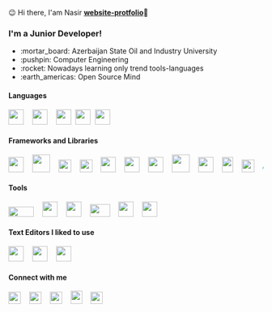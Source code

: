 :wink: Hi there, I'am Nasir    <strong>[website-protfolio](https://www.google.com)</strong>:wave:
<div>
  <h3>I'm a Junior Developer!</h3> 
</div>
<ul>
  <li listStyle='none'> :mortar_board: Azerbaijan State Oil and Industry University </li>
  <li> :pushpin: Computer Engineering </li>
  <li> :rocket: Nowadays learning only trend tools-languages</li>
  <li> :earth_americas: Open Source Mind </li>
</ul>

<h4>Languages<h4/>
  <div><pre><img src='https://image.flaticon.com/icons/svg/541/541509.svg' width='30px' height='30px'/>  <img src='https://image.flaticon.com/icons/svg/1822/1822899.svg' width='30px' height='30px'/>  <img src='https://user-images.githubusercontent.com/42747200/46140125-da084900-c26d-11e8-8ea7-c45ae6306309.png' width='30px' height='30px'/> <img src='https://cdn.worldvectorlogo.com/logos/typescript.svg' height='30px' width='30px'/> <img src='https://cdn0.iconfinder.com/data/icons/superuser-extension-dark/512/675172-data_database_sql_query-512.png' width='30xp' height='30px'/></pre></div>
<h4>Frameworks and Libraries</h4>
  <div><pre><img src='https://cdn.worldvectorlogo.com/logos/react.svg' width='30px' height='30px'/>  <img src='https://img2.pngio.com/nodejs-javascript-web-application-expressjs-computer-software-node-png-820_820.jpg' width='35px' height='35px'/>  <img src='https://cdn.worldvectorlogo.com/logos/graphql.svg' width='25px' height='25px'/>  <img src='https://d2eip9sf3oo6c2.cloudfront.net/tags/images/000/000/940/full/jestlogo.png' width='25px' height='25px'/>  <img src='https://icon-library.com/images/django-icon/django-icon-0.jpg' width='30px' height='30px'/>  <img src='https://cdn.worldvectorlogo.com/logos/redux.svg' width='30px' height='30px'/>  <img src='https://material-ui.com/static/logo.png' width='30px' height='30px'/>  <img src='https://raw.githubusercontent.com/webpack/media/master/logo/icon-square-big.png' width='35px' height='35px'/>  <img src='https://parceljs.org/assets/parcel-front.webp' width='30px' height='30px'/>  <img src='https://seeklogo.com/images/G/gulp-logo-415632861B-seeklogo.com.png' width='22px' height='30px'/>  <img src='https://cdn.worldvectorlogo.com/logos/bootstrap-4.svg' width='25px' height='25px'/>  <img src='https://raw.githubusercontent.com/aniftyco/awesome-tailwindcss/master/tailwind-css-logo.svg?sanitize=true' width='30px' height='30px'   </pre></div>  
<h4>Tools</h4>
  <div><pre><img src='https://upload.wikimedia.org/wikipedia/commons/thumb/d/db/Npm-logo.svg/1280px-Npm-logo.svg.png' width='50px' height='20px'/>  <img src='https://www.uokpl.rs/fpng/f/93-937553_yarn-package-manager.png' width='30xp' height='30px'/>  <img src='https://cdn.worldvectorlogo.com/logos/sass-1.svg' width='30xp' height='30px'/>  <img src='https://upload.wikimedia.org/wikipedia/commons/8/81/LESS_Logo.svg' width='40xp' height='25px'/>  <img src='https://cdn.worldvectorlogo.com/logos/git-icon.svg' width='30xp' height='30px'/>  <img src='https://github.githubassets.com/images/modules/logos_page/GitHub-Mark.png' width='30xp' height='30px'/>   </pre></div>
<h4>Text Editors I liked to use</h4>
    <div><pre><img src='https://icon2.cleanpng.com/20180514/abe/kisspng-atom-text-editor-source-code-editor-visual-studio-5af92043eaf496.4540113715262761639624.jpg' width='30px' height='30px'/>  <img src='https://cdn.worldvectorlogo.com/logos/visual-studio-code.svg' width='30px' height='30px'/>  <img src='https://cdn.worldvectorlogo.com/logos/sublime-text.svg' width='30px' height='30px'/></pre></div>
<h4> Connect with me </h4>
<div>
<pre><img src='https://image.flaticon.com/icons/svg/733/733614.svg' width='24px' height='24px' margin-right='20px'/>  <img src='https://image.flaticon.com/icons/svg/733/733603.svg' width='24px' height='24px' />  <img src='https://image.flaticon.com/icons/svg/1051/1051333.svg' height='24px' width='24px'/>  <img src='https://image.flaticon.com/icons/svg/2991/2991143.svg' width='23px' height='26px'/>  <img src='https://image.flaticon.com/icons/svg/1051/1051317.svg' height='24px' width='24px'/>
</pre> 
</div>
